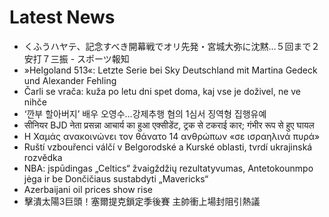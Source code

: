 # Latest News
-  くふうハヤテ、記念すべき開幕戦でオリ先発・宮城大弥に沈黙…５回まで２安打７三振 - スポーツ報知
-  »Helgoland 513«: Letzte Serie bei Sky Deutschland mit Martina Gedeck und Alexander Fehling
-  Čarli se vrača: kuža po letu dni spet doma, kaj vse je doživel, ne ve nihče
-  ‘깐부 할아버지’ 배우 오영수…강제추행 혐의 1심서 징역형 집행유예
-  सीनियर BJD नेता प्रसन्ना आचार्य का हुआ एक्सीडेंट, ट्रक से टकराई कार; गंभीर रूप से हुए घायल
-  Η Χαμάς ανακοινώνει τον θάνατο 14 ανθρώπων «σε ισραηλινά πυρά»
-  Ruští vzbouřenci válčí v Belgorodské a Kurské oblasti, tvrdí ukrajinská rozvědka
-  NBA: įspūdingas „Celtics“ žvaigždžių rezultatyvumas, Antetokounmpo jėga ir be Dončičiaus sustabdyti „Mavericks“
-  Azerbaijani oil prices show rise
-  擊潰太陽3巨頭！塞爾提克鎖定季後賽 主帥衝上場封阻引熱議
